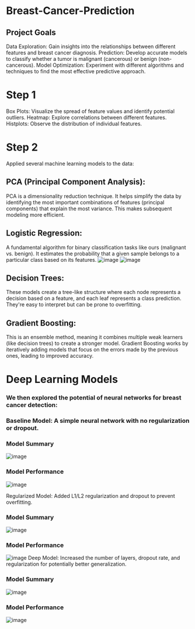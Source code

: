 # Breast-Cancer-Prediction

## Project Goals
Data Exploration: Gain insights into the relationships between different features and breast cancer diagnosis.
Prediction: Develop accurate models to classify whether a tumor is malignant (cancerous) or benign (non-cancerous).
Model Optimization: Experiment with different algorithms and techniques to find the most effective predictive approach.

# Step 1
Box Plots: Visualize the spread of feature values and identify potential outliers.
Heatmap: Explore correlations between different features.
Histplots: Observe the distribution of individual features.

# Step 2
Applied several machine learning models to the data:

## PCA (Principal Component Analysis):
PCA is a dimensionality reduction technique. It helps simplify the data by identifying the most important combinations of features (principal components) that explain the most variance. This makes subsequent modeling more efficient.

## Logistic Regression: 
A fundamental algorithm for binary classification tasks like ours (malignant vs. benign). It estimates the probability that a given sample belongs to a particular class based on its features.
![image](https://github.com/VanshGupta1905/Breast-Cancer-Prediction/assets/97848559/a2cb030f-7ef5-4cdd-b0b6-dd675ccd4541)
![image](https://github.com/VanshGupta1905/Breast-Cancer-Prediction/assets/97848559/991f007e-b559-4660-a725-fcf293708314)

## Decision Trees: 
These models create a tree-like structure where each node represents a decision based on a feature, and each leaf represents a class prediction. They're easy to interpret but can be prone to overfitting.

## Gradient Boosting:
This is an ensemble method, meaning it combines multiple weak learners (like decision trees) to create a stronger model. Gradient Boosting works by iteratively adding models that focus on the errors made by the previous ones, leading to improved accuracy.

# Deep Learning Models

### We then explored the potential of neural networks for breast cancer detection:

### Baseline Model: A simple neural network with no regularization or dropout.
### Model Summary
![image](https://github.com/VanshGupta1905/Breast-Cancer-Prediction/assets/97848559/a71c6514-5a14-4347-8886-f742eeb9cba6)
### Model Performance
![image](https://github.com/VanshGupta1905/Breast-Cancer-Prediction/assets/97848559/224c0f32-e5de-4891-8006-6906b1f3c037)

Regularized Model: Added L1/L2 regularization and dropout to prevent overfitting.
### Model Summary
![image](https://github.com/VanshGupta1905/Breast-Cancer-Prediction/assets/97848559/863faa11-9692-45e7-9360-d1dd6945b441)
### Model Performance
![image](https://github.com/VanshGupta1905/Breast-Cancer-Prediction/assets/97848559/6461bb6e-ec17-412c-8e31-48b75163d32c)
Deep Model: Increased the number of layers, dropout rate, and regularization for potentially better generalization.

### Model Summary 
![image](https://github.com/VanshGupta1905/Breast-Cancer-Prediction/assets/97848559/e229806a-8cb3-4030-8298-b0f4d5ee0ea6)
### Model Performance
![image](https://github.com/VanshGupta1905/Breast-Cancer-Prediction/assets/97848559/c5106cb3-6efe-4df7-9b7f-25d88f8a4f8b)




